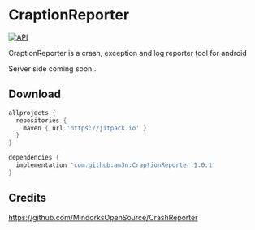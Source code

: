 # CraptionReporter
[![API](https://img.shields.io/badge/API-16%2B-brightgreen.svg?style=flat)](https://android-arsenal.com/api?level=16)

CraptionReporter is a crash, exception and log reporter tool for android

Server side coming soon..



## Download

```gradle
allprojects {
  repositories {
    maven { url 'https://jitpack.io' }
  }
}

dependencies {
  implementation 'com.github.am3n:CraptionReporter:1.0.1'
}
```


## Credits

https://github.com/MindorksOpenSource/CrashReporter
